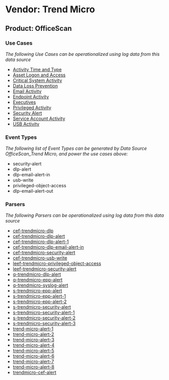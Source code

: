 Vendor: Trend Micro
===================
Product: OfficeScan
-------------------

### Use Cases

_The following Use Cases can be operationalized using log data from this data source_

* [Activity Time  and Type](../UseCases/usecase_activity_time__and_type.md)
* [Asset Logon and Access](../UseCases/usecase_asset_logon_and_access.md)
* [Critical System Activity](../UseCases/usecase_critical_system_activity.md)
* [Data Loss Prevention](../UseCases/usecase_data_loss_prevention.md)
* [Email Activity](../UseCases/usecase_email_activity.md)
* [Endpoint Activity](../UseCases/usecase_endpoint_activity.md)
* [Executives](../UseCases/usecase_executives.md)
* [Privileged Activity](../UseCases/usecase_privileged_activity.md)
* [Security Alert](../UseCases/usecase_security_alert.md)
* [Service Account Activity](../UseCases/usecase_service_account_activity.md)
* [USB Activity](../UseCases/usecase_usb_activity.md)


### Event Types

_The following list of Event Types can be generated by Data Source OfficeScan_Trend Micro, and power the use cases above:_

- security-alert
- dlp-alert
- dlp-email-alert-in
- usb-write
- privileged-object-access
- dlp-email-alert-out


### Parsers

_The following Parsers can be operationalized using log data from this data source_

* [cef-trendmicro-dlp](../Parsers/parserContent_cef-trendmicro-dlp.md)
* [cef-trendmicro-dlp-alert](../Parsers/parserContent_cef-trendmicro-dlp-alert.md)
* [cef-trendmicro-dlp-alert-1](../Parsers/parserContent_cef-trendmicro-dlp-alert-1.md)
* [cef-trendmicro-dlp-email-alert-in](../Parsers/parserContent_cef-trendmicro-dlp-email-alert-in.md)
* [cef-trendmicro-security-alert](../Parsers/parserContent_cef-trendmicro-security-alert.md)
* [cef-trendmicro-usb-write](../Parsers/parserContent_cef-trendmicro-usb-write.md)
* [leef-trendmicro-privileged-object-access](../Parsers/parserContent_leef-trendmicro-privileged-object-access.md)
* [leef-trendmicro-security-alert](../Parsers/parserContent_leef-trendmicro-security-alert.md)
* [q-trendmicro-dlp-alert](../Parsers/parserContent_q-trendmicro-dlp-alert.md)
* [q-trendmicro-epp-alert](../Parsers/parserContent_q-trendmicro-epp-alert.md)
* [q-trendmicro-syslog-alert](../Parsers/parserContent_q-trendmicro-syslog-alert.md)
* [s-trendmicro-epp-alert](../Parsers/parserContent_s-trendmicro-epp-alert.md)
* [s-trendmicro-epp-alert-1](../Parsers/parserContent_s-trendmicro-epp-alert-1.md)
* [s-trendmicro-epp-alert-2](../Parsers/parserContent_s-trendmicro-epp-alert-2.md)
* [s-trendmicro-security-alert](../Parsers/parserContent_s-trendmicro-security-alert.md)
* [s-trendmicro-security-alert-1](../Parsers/parserContent_s-trendmicro-security-alert-1.md)
* [s-trendmicro-security-alert-2](../Parsers/parserContent_s-trendmicro-security-alert-2.md)
* [s-trendmicro-security-alert-3](../Parsers/parserContent_s-trendmicro-security-alert-3.md)
* [trend-micro-alert-1](../Parsers/parserContent_trend-micro-alert-1.md)
* [trend-micro-alert-2](../Parsers/parserContent_trend-micro-alert-2.md)
* [trend-micro-alert-3](../Parsers/parserContent_trend-micro-alert-3.md)
* [trend-micro-alert-4](../Parsers/parserContent_trend-micro-alert-4.md)
* [trend-micro-alert-5](../Parsers/parserContent_trend-micro-alert-5.md)
* [trend-micro-alert-6](../Parsers/parserContent_trend-micro-alert-6.md)
* [trend-micro-alert-7](../Parsers/parserContent_trend-micro-alert-7.md)
* [trend-micro-alert-8](../Parsers/parserContent_trend-micro-alert-8.md)
* [trendmicro-cef-alert](../Parsers/parserContent_trendmicro-cef-alert.md)
